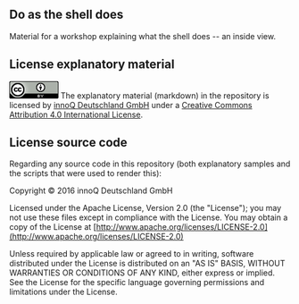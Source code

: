 ## Do as the shell does

Material for a workshop explaining what the shell does -- an
inside view.

## License explanatory material

![CC-BY](images/CC_logo_88x31.png) The explanatory material
(markdown) in the repository is licensed by [innoQ Deutschland
GmbH](https://www.innoq.com/) under a [Creative Commons
Attribution 4.0 International
License](http://creativecommons.org/licenses/by/4.0/).

## License source code

Regarding any source code in this repository (both explanatory
samples and the scripts that were used to render this):

Copyright © 2016 innoQ Deutschland GmbH

Licensed under the Apache License, Version 2.0 (the "License");
you may not use these files except in compliance with the License.
You may obtain a copy of the License at
[http://www.apache.org/licenses/LICENSE-2.0](http://www.apache.org/licenses/LICENSE-2.0)

Unless required by applicable law or agreed to in writing,
software distributed under the License is distributed on an "AS
IS" BASIS, WITHOUT WARRANTIES OR CONDITIONS OF ANY KIND, either
express or implied. See the License for the specific language
governing permissions and limitations under the License.
